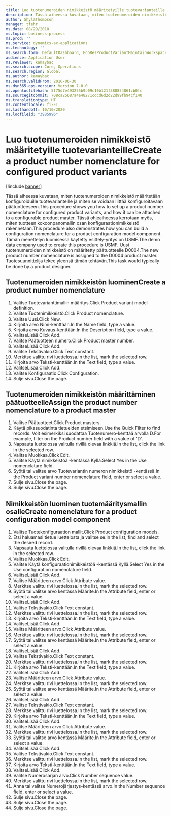 ```yaml
---
title: Luo tuotenumeroiden nimikkeistö määritetyille tuotevarianteille
description: Tässä aiheessa kuvataan, miten tuotenumeroiden nimikkeistö määritetään konfiguroiduille tuotevarianteille ja miten se voidaan liittää konfiguroitavaan päätuotteeseen.
author: ShylaThompson
manager: tfehr
ms.date: 08/29/2018
ms.topic: business-process
ms.prod: ''
ms.service: dynamics-ax-applications
ms.technology: ''
ms.search.form: DefaultDashboard, EcoResProductVariantMaintainWorkspace, EcoResNomenclature, EcoResProductListPage, EcoResProductDetails, PCProductConfigurationModelListPage, PCProductConfigurationModelDetails
audience: Application User
ms.reviewer: kamaybac
ms.search.scope: Core, Operations
ms.search.region: Global
ms.author: kamaybac
ms.search.validFrom: 2016-06-30
ms.dyn365.ops.version: Version 7.0.0
ms.openlocfilehash: 5f75d7e493255b9c09c10b121f388854861cb0fc
ms.sourcegitcommit: 708ca25687a4e48271cdcd6d2d22d99fb94cf140
ms.translationtype: HT
ms.contentlocale: fi-FI
ms.lasthandoff: 10/10/2020
ms.locfileid: "3985996"
---
```

# <a name="create-a-product-number-nomenclature-for-configured-product-variants"></a><span data-ttu-id="12696-103">Luo tuotenumeroiden nimikkeistö määritetyille tuotevarianteille</span><span class="sxs-lookup"><span data-stu-id="12696-103">Create a product number nomenclature for configured product variants</span></span>

[!include [banner](../../includes/banner.md)]

<span data-ttu-id="12696-104">Tässä aiheessa kuvataan, miten tuotenumeroiden nimikkeistö määritetään konfiguroiduille tuotevarianteille ja miten se voidaan liittää konfiguroitavaan päätuotteeseen.</span><span class="sxs-lookup"><span data-stu-id="12696-104">This procedure shows you how to set up a product number nomenclature for configured product variants, and how it can be attached to a configurable product master.</span></span> <span data-ttu-id="12696-105">Tässä ohjeaiheessa kerrotaan myös, miten tuotteen kokoonpanomallin osan konfiguraationimikkeistö rakennetaan.</span><span class="sxs-lookup"><span data-stu-id="12696-105">This procedure also demonstrates how you can build a configuration nomenclature for a product configuration model component.</span></span> <span data-ttu-id="12696-106">Tämän menettelyn luomisessa käytetty esittely-yritys on USMF.</span><span class="sxs-lookup"><span data-stu-id="12696-106">The demo data company used to create this procedure is USMF.</span></span> <span data-ttu-id="12696-107">Uusi tuotenumeroiden nimikkeistö on määritetty päätuotteelle D0004.</span><span class="sxs-lookup"><span data-stu-id="12696-107">The new product number nomenclature is assigned to the D0004 product master.</span></span> <span data-ttu-id="12696-108">Tuotesuunnittelija tekee yleensä tämän tehtävän.</span><span class="sxs-lookup"><span data-stu-id="12696-108">This task would typically be done by a product designer.</span></span>


## <a name="create-a-product-number-nomenclature"></a><span data-ttu-id="12696-109">Tuotenumeroiden nimikkeistön luominen</span><span class="sxs-lookup"><span data-stu-id="12696-109">Create a product number nomenclature</span></span>
1. <span data-ttu-id="12696-110">Valitse Tuotevarianttimallin määritys.</span><span class="sxs-lookup"><span data-stu-id="12696-110">Click Product variant model definition.</span></span>
2. <span data-ttu-id="12696-111">Valitse Tuotenimikkeistö.</span><span class="sxs-lookup"><span data-stu-id="12696-111">Click Product nomenclature.</span></span>
3. <span data-ttu-id="12696-112">Valitse Uusi.</span><span class="sxs-lookup"><span data-stu-id="12696-112">Click New.</span></span>
4. <span data-ttu-id="12696-113">Kirjoita arvo Nimi-kenttään.</span><span class="sxs-lookup"><span data-stu-id="12696-113">In the Name field, type a value.</span></span>
5. <span data-ttu-id="12696-114">Kirjoita arvo Kuvaus-kenttään.</span><span class="sxs-lookup"><span data-stu-id="12696-114">In the Description field, type a value.</span></span>
6. <span data-ttu-id="12696-115">ValitseLisää.</span><span class="sxs-lookup"><span data-stu-id="12696-115">Click Add.</span></span>
7. <span data-ttu-id="12696-116">Valitse Päätuotteen numero.</span><span class="sxs-lookup"><span data-stu-id="12696-116">Click Product master number.</span></span>
8. <span data-ttu-id="12696-117">ValitseLisää.</span><span class="sxs-lookup"><span data-stu-id="12696-117">Click Add.</span></span>
9. <span data-ttu-id="12696-118">Valitse Tekstivakio.</span><span class="sxs-lookup"><span data-stu-id="12696-118">Click Text constant.</span></span>
10. <span data-ttu-id="12696-119">Merkitse valittu rivi luettelossa.</span><span class="sxs-lookup"><span data-stu-id="12696-119">In the list, mark the selected row.</span></span>
11. <span data-ttu-id="12696-120">Kirjoita arvo Teksti-kenttään.</span><span class="sxs-lookup"><span data-stu-id="12696-120">In the Text field, type a value.</span></span>
12. <span data-ttu-id="12696-121">ValitseLisää.</span><span class="sxs-lookup"><span data-stu-id="12696-121">Click Add.</span></span>
13. <span data-ttu-id="12696-122">Valitse Konfiguraatio.</span><span class="sxs-lookup"><span data-stu-id="12696-122">Click Configuration.</span></span>
14. <span data-ttu-id="12696-123">Sulje sivu.</span><span class="sxs-lookup"><span data-stu-id="12696-123">Close the page.</span></span>

## <a name="assign-the-product-number-nomenclature-to-a-product-master"></a><span data-ttu-id="12696-124">Tuotenumeroiden nimikkeistön määrittäminen päätuotteelle</span><span class="sxs-lookup"><span data-stu-id="12696-124">Assign the product number nomenclature to a product master</span></span>
1. <span data-ttu-id="12696-125">Valitse Päätuotteet.</span><span class="sxs-lookup"><span data-stu-id="12696-125">Click Product masters.</span></span>
2. <span data-ttu-id="12696-126">Käytä pikasuodatinta tietueiden etsimiseen.</span><span class="sxs-lookup"><span data-stu-id="12696-126">Use the Quick Filter to find records.</span></span> <span data-ttu-id="12696-127">Voit esimerkiksi suodattaa Tuotenumero-kenttää arvolla D.</span><span class="sxs-lookup"><span data-stu-id="12696-127">For example, filter on the Product number field with a value of 'D'.</span></span>
3. <span data-ttu-id="12696-128">Napsauta luettelossa valitulla rivillä olevaa linkkiä.</span><span class="sxs-lookup"><span data-stu-id="12696-128">In the list, click the link in the selected row.</span></span>
4. <span data-ttu-id="12696-129">Valitse Muokkaa.</span><span class="sxs-lookup"><span data-stu-id="12696-129">Click Edit.</span></span>
5. <span data-ttu-id="12696-130">Valitse Käytä nimikkeistöä -kentässä Kyllä.</span><span class="sxs-lookup"><span data-stu-id="12696-130">Select Yes in the Use nomenclature field.</span></span>
6. <span data-ttu-id="12696-131">Syötä tai valitse arvo Tuotevariantin numeron nimikkeistö -kentässä.</span><span class="sxs-lookup"><span data-stu-id="12696-131">In the Product variant number nomenclature field, enter or select a value.</span></span>
7. <span data-ttu-id="12696-132">Sulje sivu.</span><span class="sxs-lookup"><span data-stu-id="12696-132">Close the page.</span></span>
8. <span data-ttu-id="12696-133">Sulje sivu.</span><span class="sxs-lookup"><span data-stu-id="12696-133">Close the page.</span></span>

## <a name="create-nomenclature-for-a-product-configuration-model-component"></a><span data-ttu-id="12696-134">Nimikkeistön luominen tuotemääritysmallin osalle</span><span class="sxs-lookup"><span data-stu-id="12696-134">Create nomenclature for a product configuration model component</span></span>
1. <span data-ttu-id="12696-135">Valitse Tuotekonfiguraation mallit.</span><span class="sxs-lookup"><span data-stu-id="12696-135">Click Product configuration models.</span></span>
2. <span data-ttu-id="12696-136">Etsi haluamasi tietue luettelosta ja valitse se.</span><span class="sxs-lookup"><span data-stu-id="12696-136">In the list, find and select the desired record.</span></span>
3. <span data-ttu-id="12696-137">Napsauta luettelossa valitulla rivillä olevaa linkkiä.</span><span class="sxs-lookup"><span data-stu-id="12696-137">In the list, click the link in the selected row.</span></span>
4. <span data-ttu-id="12696-138">Valitse Muokkaa.</span><span class="sxs-lookup"><span data-stu-id="12696-138">Click Edit.</span></span>
5. <span data-ttu-id="12696-139">Valitse Käytä konfiguraationimikkeistöä -kentässä Kyllä.</span><span class="sxs-lookup"><span data-stu-id="12696-139">Select Yes in the Use configuration nomenclature field.</span></span>
6. <span data-ttu-id="12696-140">ValitseLisää.</span><span class="sxs-lookup"><span data-stu-id="12696-140">Click Add.</span></span>
7. <span data-ttu-id="12696-141">Valitse Määritteen arvo.</span><span class="sxs-lookup"><span data-stu-id="12696-141">Click Attribute value.</span></span>
8. <span data-ttu-id="12696-142">Merkitse valittu rivi luettelossa.</span><span class="sxs-lookup"><span data-stu-id="12696-142">In the list, mark the selected row.</span></span>
9. <span data-ttu-id="12696-143">Syötä tai valitse arvo kentässä Määrite.</span><span class="sxs-lookup"><span data-stu-id="12696-143">In the Attribute field, enter or select a value.</span></span>
10. <span data-ttu-id="12696-144">ValitseLisää.</span><span class="sxs-lookup"><span data-stu-id="12696-144">Click Add.</span></span>
11. <span data-ttu-id="12696-145">Valitse Tekstivakio.</span><span class="sxs-lookup"><span data-stu-id="12696-145">Click Text constant.</span></span>
12. <span data-ttu-id="12696-146">Merkitse valittu rivi luettelossa.</span><span class="sxs-lookup"><span data-stu-id="12696-146">In the list, mark the selected row.</span></span>
13. <span data-ttu-id="12696-147">Kirjoita arvo Teksti-kenttään.</span><span class="sxs-lookup"><span data-stu-id="12696-147">In the Text field, type a value.</span></span>
14. <span data-ttu-id="12696-148">ValitseLisää.</span><span class="sxs-lookup"><span data-stu-id="12696-148">Click Add.</span></span>
15. <span data-ttu-id="12696-149">Valitse Määritteen arvo.</span><span class="sxs-lookup"><span data-stu-id="12696-149">Click Attribute value.</span></span>
16. <span data-ttu-id="12696-150">Merkitse valittu rivi luettelossa.</span><span class="sxs-lookup"><span data-stu-id="12696-150">In the list, mark the selected row.</span></span>
17. <span data-ttu-id="12696-151">Syötä tai valitse arvo kentässä Määrite.</span><span class="sxs-lookup"><span data-stu-id="12696-151">In the Attribute field, enter or select a value.</span></span>
18. <span data-ttu-id="12696-152">ValitseLisää.</span><span class="sxs-lookup"><span data-stu-id="12696-152">Click Add.</span></span>
19. <span data-ttu-id="12696-153">Valitse Tekstivakio.</span><span class="sxs-lookup"><span data-stu-id="12696-153">Click Text constant.</span></span>
20. <span data-ttu-id="12696-154">Merkitse valittu rivi luettelossa.</span><span class="sxs-lookup"><span data-stu-id="12696-154">In the list, mark the selected row.</span></span>
21. <span data-ttu-id="12696-155">Kirjoita arvo Teksti-kenttään.</span><span class="sxs-lookup"><span data-stu-id="12696-155">In the Text field, type a value.</span></span>
22. <span data-ttu-id="12696-156">ValitseLisää.</span><span class="sxs-lookup"><span data-stu-id="12696-156">Click Add.</span></span>
23. <span data-ttu-id="12696-157">Valitse Määritteen arvo.</span><span class="sxs-lookup"><span data-stu-id="12696-157">Click Attribute value.</span></span>
24. <span data-ttu-id="12696-158">Merkitse valittu rivi luettelossa.</span><span class="sxs-lookup"><span data-stu-id="12696-158">In the list, mark the selected row.</span></span>
25. <span data-ttu-id="12696-159">Syötä tai valitse arvo kentässä Määrite.</span><span class="sxs-lookup"><span data-stu-id="12696-159">In the Attribute field, enter or select a value.</span></span>
26. <span data-ttu-id="12696-160">ValitseLisää.</span><span class="sxs-lookup"><span data-stu-id="12696-160">Click Add.</span></span>
27. <span data-ttu-id="12696-161">Valitse Tekstivakio.</span><span class="sxs-lookup"><span data-stu-id="12696-161">Click Text constant.</span></span>
28. <span data-ttu-id="12696-162">Merkitse valittu rivi luettelossa.</span><span class="sxs-lookup"><span data-stu-id="12696-162">In the list, mark the selected row.</span></span>
29. <span data-ttu-id="12696-163">Kirjoita arvo Teksti-kenttään.</span><span class="sxs-lookup"><span data-stu-id="12696-163">In the Text field, type a value.</span></span>
30. <span data-ttu-id="12696-164">ValitseLisää.</span><span class="sxs-lookup"><span data-stu-id="12696-164">Click Add.</span></span>
31. <span data-ttu-id="12696-165">Valitse Määritteen arvo.</span><span class="sxs-lookup"><span data-stu-id="12696-165">Click Attribute value.</span></span>
32. <span data-ttu-id="12696-166">Merkitse valittu rivi luettelossa.</span><span class="sxs-lookup"><span data-stu-id="12696-166">In the list, mark the selected row.</span></span>
33. <span data-ttu-id="12696-167">Syötä tai valitse arvo kentässä Määrite.</span><span class="sxs-lookup"><span data-stu-id="12696-167">In the Attribute field, enter or select a value.</span></span>
34. <span data-ttu-id="12696-168">ValitseLisää.</span><span class="sxs-lookup"><span data-stu-id="12696-168">Click Add.</span></span>
35. <span data-ttu-id="12696-169">Valitse Tekstivakio.</span><span class="sxs-lookup"><span data-stu-id="12696-169">Click Text constant.</span></span>
36. <span data-ttu-id="12696-170">Merkitse valittu rivi luettelossa.</span><span class="sxs-lookup"><span data-stu-id="12696-170">In the list, mark the selected row.</span></span>
37. <span data-ttu-id="12696-171">Kirjoita arvo Teksti-kenttään.</span><span class="sxs-lookup"><span data-stu-id="12696-171">In the Text field, type a value.</span></span>
38. <span data-ttu-id="12696-172">ValitseLisää.</span><span class="sxs-lookup"><span data-stu-id="12696-172">Click Add.</span></span>
39. <span data-ttu-id="12696-173">Valitse Numerosarjan arvo.</span><span class="sxs-lookup"><span data-stu-id="12696-173">Click Number sequence value.</span></span>
40. <span data-ttu-id="12696-174">Merkitse valittu rivi luettelossa.</span><span class="sxs-lookup"><span data-stu-id="12696-174">In the list, mark the selected row.</span></span>
41. <span data-ttu-id="12696-175">Anna tai valitse Numerojärjestys-kentässä arvo.</span><span class="sxs-lookup"><span data-stu-id="12696-175">In the Number sequence field, enter or select a value.</span></span>
42. <span data-ttu-id="12696-176">Sulje sivu.</span><span class="sxs-lookup"><span data-stu-id="12696-176">Close the page.</span></span>
43. <span data-ttu-id="12696-177">Sulje sivu.</span><span class="sxs-lookup"><span data-stu-id="12696-177">Close the page.</span></span>
44. <span data-ttu-id="12696-178">Sulje sivu.</span><span class="sxs-lookup"><span data-stu-id="12696-178">Close the page.</span></span>

